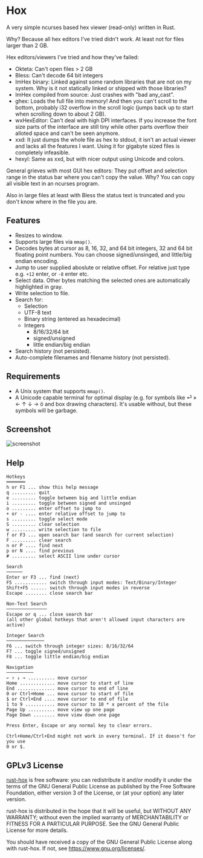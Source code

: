 Hox
===

A very simple ncurses based hex viewer (read-only) written in Rust.

Why? Because all hex editors I've tried didn't work. At least not for files
larger than 2 GB.

Hex editors/viewers I've tried and how they've failed:

* Okteta: Can't open files > 2 GB
* Bless: Can't decode 64 bit integers
* ImHex binary: Linked against some random libraries that are not on my system.
  Why is it not statically linked or shipped with those libraries?
* ImHex compiled from source: Just crashes with "bad any_cast".
* ghex: Loads the full file into memory! And then you can't scroll to the
  bottom, probably i32 overflow in the scroll logic (jumps back up to start
  when scrolling down to about 2 GB).
* wxHexEditor: Can't deal with high DPI interfaces. If you increase the font
  size parts of the interface are still tiny while other parts overflow their
  alloted space and can't be seen anymore.
* xxd: It just dumps the whole file as hex to stdout, it isn't an actual viewer
  and lacks all the features I want. Using it for gigabyte sized files is
  completely infeasible.
* hexyl: Same as xxd, but with nicer output using Unicode and colors.

General grieves with most GUI hex editors: They put offset and selection range
in the status bar where you can't copy the value. Why? You can copy all visible
text in an ncurses program.

Also in large files at least with Bless the status text is truncated and you
don't know where in the file you are.

Features
--------

* Resizes to window.
* Supports large files via `mmap()`.
* Decodes bytes at cursor as 8, 16, 32, and 64 bit integers, 32 and 64 bit
  floating point numbers. You can choose signed/unsinged, and little/big endian
  encoding.
* Jump to user supplied aboslute or relative offset. For relative just type e.g.
  `+12` enter, or `-8` enter etc.
* Select data. Other bytes matching the selected ones are automatically
  highlighted in gray.
* Write selection to file.
* Search for:
  * Selection
  * UTF-8 text
  * Binary string (entered as hexadecimal)
  * Integers
    * 8/16/32/64 bit
    * signed/unsigned
    * little endian/big endian
* Search history (not persisted).
* Auto-complete filenames and filename history (not persisted).

Requirements
------------

* A Unix system that supports `mmap()`.
* A Unicode capable terminal for optimal display (e.g. for symbols like ⏎ » ← ↑
  ↓ → ö and box drawing characters). It's usable without, but these symbols will
  be garbage.

Screenshot
----------

![screenshot](https://i.imgur.com/YkulstQ.png)

Help
----

```plain
Hotkeys
═══════
h or F1 ... show this help message
q ......... quit
e ......... toggle between big and little endian
i ......... toggle between signed and unsinged
o ......... enter offset to jump to
+ or - .... enter relative offset to jump to
s ......... toggle select mode
S ......... clear selection
w ......... write selection to file
f or F3 ... open search bar (and search for current selection)
F ......... clear search
n or P .... find next
p or N .... find previous
# ......... select ASCII line under cursor

Search
──────
Enter or F3 ... find (next)
F5 ............ switch through input modes: Text/Binary/Integer
Shift+F5 ...... switch through input modes in reverse
Escape ........ close search bar

Non-Text Search
───────────────
Escape or q ... close search bar
(all other global hotkeys that aren't allowed input characters are active)

Integer Search
──────────────
F6 ... switch through integer sizes: 8/16/32/64
F7 ... toggle signed/unsigned
F8 ... toggle little endian/big endian

Navigation
──────────
← ↑ ↓ → .......... move cursor
Home ............. move cursor to start of line
End .............. move cursor to end of line
0 or Ctrl+Home ... move cursor to start of file
$ or Ctrl+End .... move cursor to end of file
1 to 9 ........... move cursor to 10 * x percent of the file
Page Up .......... move view up one page
Page Down ........ move view down one page

Press Enter, Escape or any normal key to clear errors.

Ctrl+Home/Ctrl+End might not work in every terminal. If it doesn't for you use
0 or $.
```

GPLv3 License
-------------

[rust-hox](https://github.com/panzi/rust-hox) is free software: you can
redistribute it and/or modify it under the terms of the GNU General Public
License as published by the Free Software Foundation, either version 3 of the
License, or (at your option) any later version.

rust-hox is distributed in the hope that it will be useful, but WITHOUT ANY
WARRANTY; without even the implied warranty of MERCHANTABILITY or FITNESS FOR A
PARTICULAR PURPOSE.  See the GNU General Public License for more details.

You should have received a copy of the GNU General Public License along with
rust-hox.  If not, see <https://www.gnu.org/licenses/>.
